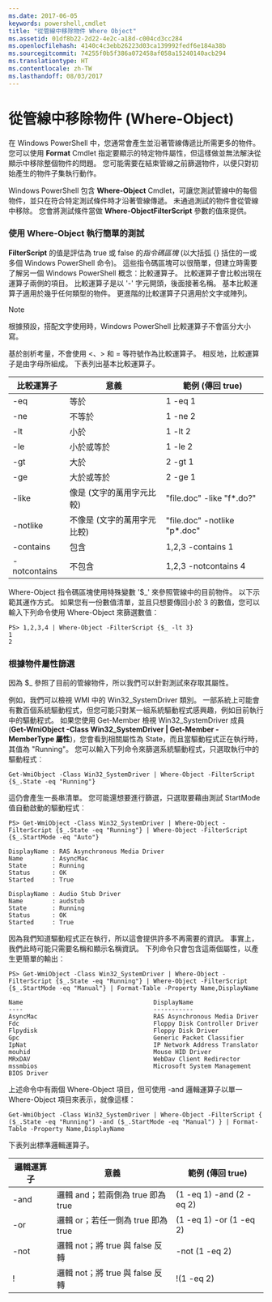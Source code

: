 ```yaml
---
ms.date: 2017-06-05
keywords: powershell,cmdlet
title: "從管線中移除物件 Where Object"
ms.assetid: 01df8b22-2d22-4e2c-a18d-c004cd3cc284
ms.openlocfilehash: 4140c4c3ebb26223d03ca139992fedf6e184a38b
ms.sourcegitcommit: 74255f0b5f386a072458af058a15240140acb294
ms.translationtype: HT
ms.contentlocale: zh-TW
ms.lasthandoff: 08/03/2017
---
```

# <a name="removing-objects-from-the-pipeline-where-object"></a>從管線中移除物件 (Where-Object)
在 Windows PowerShell 中，您通常會產生並沿著管線傳遞比所需更多的物件。 您可以使用 **Format** Cmdlet 指定要顯示的特定物件屬性，但這樣做並無法解決從顯示中移除整個物件的問題。 您可能需要在結束管線之前篩選物件，以便只對初始產生的物件子集執行動作。

Windows PowerShell 包含 **Where-Object** Cmdlet，可讓您測試管線中的每個物件，並只在符合特定測試條件時才沿著管線傳遞。 未通過測試的物件會從管線中移除。 您會將測試條件當做 **Where-ObjectFilterScript** 參數的值來提供。

### <a name="performing-simple-tests-with-where-object"></a>使用 Where-Object 執行簡單的測試
**FilterScript** 的值是評估為 true 或 false 的*指令碼區塊* (以大括弧 {} 括住的一或多個 Windows PowerShell 命令)。 這些指令碼區塊可以很簡單，但建立時需要了解另一個 Windows PowerShell 概念：比較運算子。 比較運算子會比較出現在運算子兩側的項目。 比較運算子是以 '-' 字元開頭，後面接著名稱。 基本比較運算子適用於幾乎任何類型的物件。 更進階的比較運算子只適用於文字或陣列。

> [!NOTE]
> 根據預設，搭配文字使用時，Windows PowerShell 比較運算子不會區分大小寫。

基於剖析考量，不會使用 <、> 和 = 等符號作為比較運算子。 相反地，比較運算子是由字母所組成。 下表列出基本比較運算子。

|比較運算子|意義|範例 (傳回 true)|
|-----------------------|-----------|--------------------------|
|-eq|等於|1 -eq 1|
|-ne|不等於|1 -ne 2|
|-lt|小於|1 -lt 2|
|-le|小於或等於|1 -le 2|
|-gt|大於|2 -gt 1|
|-ge|大於或等於|2 -ge 1|
|-like|像是 (文字的萬用字元比較)|"file.doc" -like "f\*.do?"|
|-notlike|不像是 (文字的萬用字元比較)|"file.doc" -notlike "p\*.doc"|
|-contains|包含|1,2,3 -contains 1|
|-notcontains|不包含|1,2,3 -notcontains 4|

Where-Object 指令碼區塊使用特殊變數 '$_' 來參照管線中的目前物件。 以下示範其運作方式。 如果您有一份數值清單，並且只想要傳回小於 3 的數值，您可以輸入下列命令使用 Where-Object 來篩選數值︰

```
PS> 1,2,3,4 | Where-Object -FilterScript {$_ -lt 3}
1
2
```

### <a name="filtering-based-on-object-properties"></a>根據物件屬性篩選
因為 $_ 參照了目前的管線物件，所以我們可以針對測試來存取其屬性。

例如，我們可以檢視 WMI 中的 Win32_SystemDriver 類別。 一部系統上可能會有數百個系統驅動程式，但您可能只對某一組系統驅動程式感興趣，例如目前執行中的驅動程式。 如果您使用 Get-Member 檢視 Win32_SystemDriver 成員 (**Get-WmiObject -Class Win32_SystemDriver | Get-Member -MemberType 屬性**)，您會看到相關屬性為 State，而且當驅動程式正在執行時，其值為 "Running"。 您可以輸入下列命令來篩選系統驅動程式，只選取執行中的驅動程式︰

```
Get-WmiObject -Class Win32_SystemDriver | Where-Object -FilterScript {$_.State -eq "Running"}
```

這仍會產生一長串清單。 您可能還想要進行篩選，只選取要藉由測試 StartMode 值自動啟動的驅動程式︰

```
PS> Get-WmiObject -Class Win32_SystemDriver | Where-Object -FilterScript {$_.State -eq "Running"} | Where-Object -FilterScript {$_.StartMode -eq "Auto"}

DisplayName : RAS Asynchronous Media Driver
Name        : AsyncMac
State       : Running
Status      : OK
Started     : True

DisplayName : Audio Stub Driver
Name        : audstub
State       : Running
Status      : OK
Started     : True
```

因為我們知道驅動程式正在執行，所以這會提供許多不再需要的資訊。 事實上，我們此時可能只需要名稱和顯示名稱資訊。 下列命令只會包含這兩個屬性，以產生更簡單的輸出︰

```
PS> Get-WmiObject -Class Win32_SystemDriver | Where-Object -FilterScript {$_.State -eq "Running"} | Where-Object -FilterScript {$_.StartMode -eq "Manual"} | Format-Table -Property Name,DisplayName

Name                                    DisplayName
----                                    -----------
AsyncMac                                RAS Asynchronous Media Driver
Fdc                                     Floppy Disk Controller Driver
Flpydisk                                Floppy Disk Driver
Gpc                                     Generic Packet Classifier
IpNat                                   IP Network Address Translator
mouhid                                  Mouse HID Driver
MRxDAV                                  WebDav Client Redirector
mssmbios                                Microsoft System Management BIOS Driver
```

上述命令中有兩個 Where-Object 項目，但可使用 -and 邏輯運算子以單一 Where-Object 項目來表示，就像這樣︰

```
Get-WmiObject -Class Win32_SystemDriver | Where-Object -FilterScript { ($_.State -eq "Running") -and ($_.StartMode -eq "Manual") } | Format-Table -Property Name,DisplayName
```

下表列出標準邏輯運算子。

|邏輯運算子|意義|範例 (傳回 true)|
|--------------------|-----------|--------------------------|
|-and|邏輯 and；若兩側為 true 即為 true|(1 -eq 1) -and (2 -eq 2)|
|-or|邏輯 or；若任一側為 true 即為 true|(1 -eq 1) -or (1 -eq 2)|
|-not|邏輯 not；將 true 與 false 反轉|-not (1 -eq 2)|
|\!|邏輯 not；將 true 與 false 反轉|\!(1 -eq 2)|


